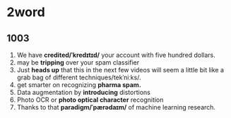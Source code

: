 # 2word

## 1003

1. We have **credited/ˈkredɪtɪd/** your account with five hundred dollars.
2. may be **tripping** over your spam classifier
3. Just **heads up** that this in the next few videos will seem a little bit like a grab bag of different techniques/tekˈniːks/.
4. get smarter on recognizing **pharma spam.**
5. Data augmentation by **introducing** distortions
6. Photo OCR or **photo optical character** recognition
7. Thanks to that **paradigm/ˈpærədaɪm/** of machine learning research.
